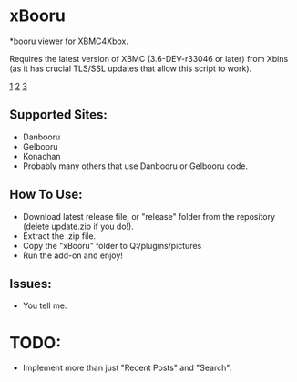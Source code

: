 # xBooru
*booru viewer for XBMC4Xbox.

[](/release/default.tbn)

Requires the latest version of XBMC (3.6-DEV-r33046 or later) from Xbins (as it has crucial TLS/SSL updates that allow this script to work).

[1](/screenshots/1.png)
[2](/screenshots/2.png)
[3](/screenshots/3.png)

## Supported Sites:
- Danbooru
- Gelbooru
- Konachan
- Probably many others that use Danbooru or Gelbooru code.

## How To Use:
- Download latest release file, or "release" folder from the repository (delete update.zip if you do!).
- Extract the .zip file.
- Copy the "xBooru" folder to Q:/plugins/pictures
- Run the add-on and enjoy!

## Issues:
- You tell me.

# TODO: 
- Implement more than just "Recent Posts" and "Search".
